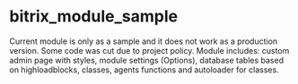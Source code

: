 # bitrix_module_sample
Current module is only as a sample and it does not work as a production version. Some code was cut due to project policy.
Module includes: custom admin page with styles, module settings (Options), database tables based on highloadblocks, classes, agents functions and autoloader for classes.
